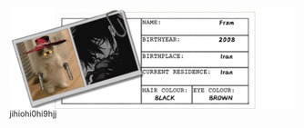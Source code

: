 <img src='https://raw.githubusercontent.com/Fr-zm/Fr-zm/refs/heads/main/readme/header.png' align="left">
<p>jihiohi0hi9hjj</p>
